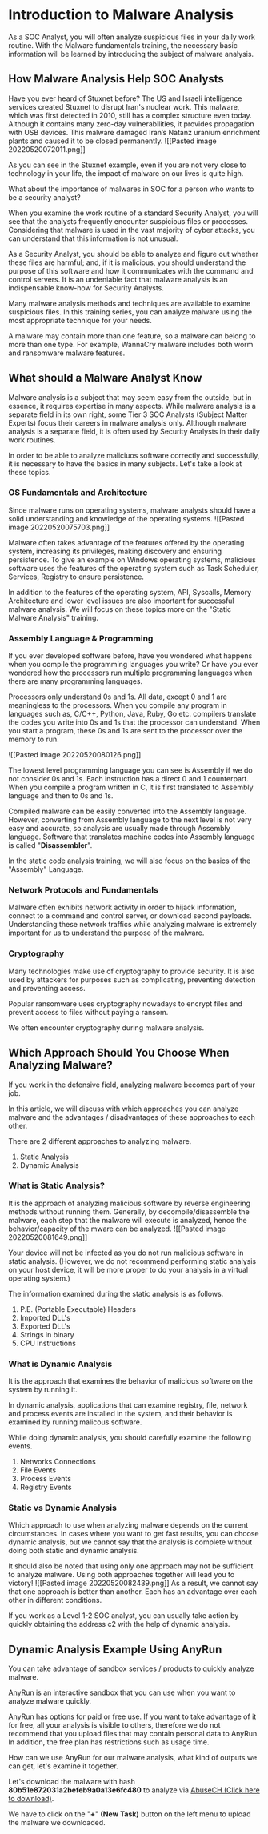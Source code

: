 # Introduction to Malware Analysis
As a SOC Analyst, you will often analyze suspicious files in your daily work routine. With the Malware fundamentals training, the necessary basic information will be learned by introducing the subject of malware analysis.

## How Malware Analysis Help SOC Analysts
Have you ever heard of Stuxnet before? The US and Israeli intelligence services created Stuxnet to disrupt Iran's nuclear work. This malware, which was first detected in 2010, still has a complex structure even today. Although it contains many zero-day vulnerabilities, it provides propagation with USB devices. This malware damaged Iran’s Natanz uranium enrichment plants and caused it to be closed permanently.
![[Pasted image 20220520072011.png]]

As you can see in the Stuxnet example, even if you are not very close to technology in your life, the impact of malware on our lives is quite high.

What about the importance of malwares in SOC for a person who wants to be a security analyst?

When you examine the work routine of a standard Security Analyst, you will see that the analysts frequently encounter suspicious files or processes. Considering that malware is used in the vast majority of cyber attacks, you can understand that this information is not unusual.

As a Security Analyst, you should be able to analyze and figure out whether these files are harmful; and, if it is malicious, you should understand the purpose of this software and how it communicates with the command and control servers. It is an undeniable fact that malware analysis is an indispensable know-how for Security Analysts.

Many malware analysis methods and techniques are available to examine suspicious files. In this training series, you can analyze malware using the most appropriate technique for your needs.

A malware may contain more than one feature, so a malware can belong to more than one type. For example, WannaCry malware includes both worm and ransomware malware features.

## What should a Malware Analyst Know
Malware analysis is a subject that may seem easy from the outside, but in essence, it requires expertise in many aspects. While malware analysis is a separate field in its own right, some Tier 3 SOC Analysts (Subject Matter Experts) focus their careers in malware analysis only. Although malware analysis is a separate field, it is often used by Security Analysts in their daily work routines. 

In order to be able to analyze maliciuos software correctly and successfully, it is necessary to have the basics in many subjects. Let's take a look at these topics.

### OS Fundamentals and Architecture
Since malware runs on operating systems, malware analysts should have a solid understanding and knowledge of the operating systems.
![[Pasted image 20220520075703.png]]

Malware often takes advantage of the features offered by the operating system, increasing its privileges, making discovery and ensuring persistence. To give an example on Windows operating systems, malicious software uses the features of the operating system such as Task Scheduler, Services, Registry to ensure persistence.

In addition to the features of the operating system, API, Syscalls, Memory Architecture and lower level issues are also important for successful malware analysis. We will focus on these topics more on the "Static Malware Analysis" training.

### Assembly Language & Programming
If you ever developed software before, have you wondered what happens when you compile the programming languages you write? Or have you ever wondered how the processors run multiple programming languages when there are many programming languages.

Processors only understand 0s and 1s. All data, except 0 and 1 are meaningless to the processors. When you compile any program in languages such as, C/C++, Python, Java, Ruby, Go etc. compilers translate the codes you write into 0s and 1s that the processor can understand. When you start a program, these 0s and 1s are sent to the processor over the memory to run.

![[Pasted image 20220520080126.png]]

The lowest level programming language you can see is Assembly if we do not consider 0s and 1s. Each instruction has a direct 0 and 1 counterpart. When you compile a program written in C, it is first translated to Assembly language and then to 0s and 1s.

Compiled malware can be easily converted into the Assembly language. However, converting from Assembly language to the next level is not very easy and accurate, so analysis are usually made through Assembly language. Software that translates machine codes into Assembly language is called "**Disassembler**".

In the static code analysis training, we will also focus on the basics of the "Assembly" Language.

### Network Protocols and Fundamentals
Malware often exhibits network activity in order to hijack information, connect to a command and control server, or download second payloads. Understanding these network traffics while analyzing malware is extremely important for us to understand the purpose of the malware.

### Cryptography
Many technologies make use of cryptography to provide security. It is also used by attackers for purposes such as complicating, preventing detection and preventing access.

Popular ransomware uses cryptography nowadays to encrypt files and prevent access to files without paying a ransom.

We often encounter cryptography during malware analysis.

## Which Approach Should You Choose When Analyzing Malware?
If you work in the defensive field, analyzing malware becomes part of your job.

In this article, we will discuss with which approaches you can analyze malware and the advantages / disadvantages of these approaches to each other.

There are 2 different approaches to analyzing malware.
1. Static Analysis
2. Dynamic Analysis

### What is Static Analysis?
It is the approach of analyzing malicious software by reverse engineering methods without running them. Generally, by decompile/disassemble the malware, each step that the malware will execute is analyzed, hence the behavior/capacity of the mware can be analyzed.
![[Pasted image 20220520081649.png]]

Your device will not be infected as you do not run malicious software in static analysis. (However, we do not recommend performing static analysis on your host device, it will be more proper to do your analysis in a virtual operating system.)

The information examined during the static analysis is as follows.
1. P.E. (Portable Executable) Headers
2. Imported DLL's
3. Exported DLL's
4. Strings in binary
5. CPU Instructions

### What is Dynamic Analysis
It is the approach that examines the behavior of malicious software on the system by running it. 

In dynamic analysis, applications that can examine registry, file, network and process events are installed in the system, and their behavior is examined by running malicous software.

While doing dynamic analysis, you should carefully examine the following events.
1. Networks Connections
2. File Events
3. Process Events
4. Registry Events

### Static vs Dynamic Analysis
Which approach to use when analyzing malware depends on the current circumstances. In cases where you want to get fast results, you can choose dynamic analysis, but we cannot say that the analysis is complete without doing both static and dynamic analysis.

It should also be noted that using only one approach may not be sufficient to analyze malware. Using both approaches together will lead you to victory!
![[Pasted image 20220520082439.png]]
As a result, we cannot say that one approach is better than another. Each has an advantage over each other in different conditions.

If you work as a Level 1-2 SOC analyst, you can usually take action by quickly obtaining the address c2 with the help of dynamic analysis.

## Dynamic Analysis Example Using AnyRun
You can take advantage of sandbox services / products to quickly analyze malware.

[AnyRun](https://any.run/) is an interactive sandbox that you can use when you want to analyze malware quickly.

AnyRun has options for paid or free use. If you want to take advantage of it for free, all your analysis is visible to others, therefore we do not recommend that you upload files that may contain personal data to AnyRun. In addition, the free plan has restrictions such as usage time.

How can we use AnyRun for our malware analysis, what kind of outputs we can get, let's examine it together.

Let's download the malware with hash **80b51e872031a2befeb9a0a13e6fc480** to analyze via [AbuseCH (Click here to download)](https://bazaar.abuse.ch/sample/708e198608b5b463224c3fb77fcf708b845d0c7b5dbc6e9cab9e185c489be089/).

We have to click on the "**+**" **(New Task)** button on the left menu to upload the malware we downloaded.
